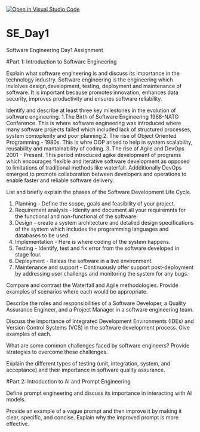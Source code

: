 [![Open in Visual Studio Code](https://classroom.github.com/assets/open-in-vscode-2e0aaae1b6195c2367325f4f02e2d04e9abb55f0b24a779b69b11b9e10269abc.svg)](https://classroom.github.com/online_ide?assignment_repo_id=18414391&assignment_repo_type=AssignmentRepo)
# SE_Day1
Software Engineering Day1 Assignment

#Part 1: Introduction to Software Engineering

Explain what software engineering is and discuss its importance in the technology industry.
Software engineering is the engineering which invlolves design,development, testing, deployment and maintenance of software. It is important because promotes innovation, enhances data security, improves productivity and ensures software reliability.

Identify and describe at least three key milestones in the evolution of software engineering.
1.The Birth of Software Engineering 1968-NATO Conference. This is where software engineering was introduced where many software projects failed which included lack of structured processes, system comoplexity and poor planning 
2. The rise of Object Oriented Programming - 1980s. This is whre OOP arised to help in system scalability, reusability and mantainability of coding.
3. The rise of Agile and DevOps 2001 - Present. This period introduced agike development of programs which encourages flexible and iterative software development as opposed to limitations of traditional methods like waterfall. Addditionally DevOps emerged to promote collaboration between developers and operations to enable faster and reliable software delivery.

List and briefly explain the phases of the Software Development Life Cycle.
1. Planning - Define the scope, goals and feasibility of your project.
2. Requirement analysis - Idenity and document all your requiremnts for the functional and non-functional of the software.
3. Design - create a system architecture and detailed design specifications of the system which includes the programming languages and databases to be used.
4. Implementation - Here is where coding of the system happens.
5. Testing - Identify, test and fix error from the software developed in stage four.
6. Deployment - Releas the software in a live environment.
7. Maintenance and support - Continuously offer support post-deployment by addressing user challengs and monitoring the system for any bugs.

Compare and contrast the Waterfall and Agile methodologies. Provide examples of scenarios where each would be appropriate.


Describe the roles and responsibilities of a Software Developer, a Quality Assurance Engineer, and a Project Manager in a software engineering team.


Discuss the importance of Integrated Development Environments (IDEs) and Version Control Systems (VCS) in the software development process. Give examples of each.


What are some common challenges faced by software engineers? Provide strategies to overcome these challenges.


Explain the different types of testing (unit, integration, system, and acceptance) and their importance in software quality assurance.


#Part 2: Introduction to AI and Prompt Engineering


Define prompt engineering and discuss its importance in interacting with AI models.


Provide an example of a vague prompt and then improve it by making it clear, specific, and concise. Explain why the improved prompt is more effective.
